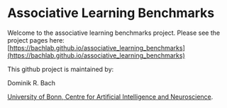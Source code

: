 # Associative Learning Benchmarks

Welcome to the associative learning benchmarks project. Please see the project pages here: [https://bachlab.github.io/associative_learning_benchmarks](https://bachlab.github.io/associative_learning_benchmarks)

This github project is maintained by: 

Dominik R. Bach

[University of Bonn, Centre for Artificial Intelligence and Neuroscience](https://www.caian.uni-bonn.de/en/).